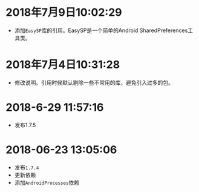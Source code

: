 # 2018年7月9日10:02:29
* 添加`EasySP`库的引用。EasySP是一个简单的Android SharedPreferences工具类。

# 2018年7月4日10:31:28 
* 修改说明。引用时候默认剔除一些不常用的库，避免引入过多的包。

# 2018-6-29 11:57:16
* 发布1.7.5

# 2018-06-23 13:05:06
* 发布`1.7.4`
* 更新依赖
* 添加`AndroidProcesses`依赖